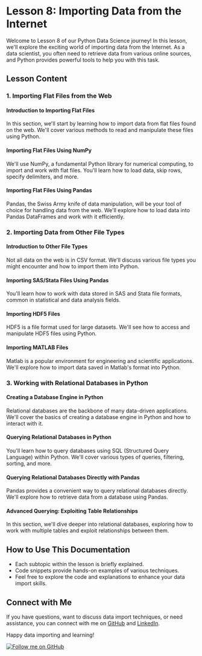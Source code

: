 # Lesson 8: Importing Data from the Internet

Welcome to Lesson 8 of our Python Data Science journey! In this lesson, we'll explore the exciting world of importing data from the Internet. As a data scientist, you often need to retrieve data from various online sources, and Python provides powerful tools to help you with this task.

## Lesson Content

### 1. Importing Flat Files from the Web

#### Introduction to Importing Flat Files
In this section, we'll start by learning how to import data from flat files found on the web. We'll cover various methods to read and manipulate these files using Python.

#### Importing Flat Files Using NumPy
We'll use NumPy, a fundamental Python library for numerical computing, to import and work with flat files. You'll learn how to load data, skip rows, specify delimiters, and more.

#### Importing Flat Files Using Pandas
Pandas, the Swiss Army knife of data manipulation, will be your tool of choice for handling data from the web. We'll explore how to load data into Pandas DataFrames and work with it efficiently.

### 2. Importing Data from Other File Types

#### Introduction to Other File Types
Not all data on the web is in CSV format. We'll discuss various file types you might encounter and how to import them into Python.

#### Importing SAS/Stata Files Using Pandas
You'll learn how to work with data stored in SAS and Stata file formats, common in statistical and data analysis fields.

#### Importing HDF5 Files
HDF5 is a file format used for large datasets. We'll see how to access and manipulate HDF5 files using Python.

#### Importing MATLAB Files
Matlab is a popular environment for engineering and scientific applications. We'll explore how to import data saved in Matlab's format into Python.

### 3. Working with Relational Databases in Python

#### Creating a Database Engine in Python
Relational databases are the backbone of many data-driven applications. We'll cover the basics of creating a database engine in Python and how to interact with it.

#### Querying Relational Databases in Python
You'll learn how to query databases using SQL (Structured Query Language) within Python. We'll cover various types of queries, filtering, sorting, and more.

#### Querying Relational Databases Directly with Pandas
Pandas provides a convenient way to query relational databases directly. We'll explore how to retrieve data from a database using Pandas.

#### Advanced Querying: Exploiting Table Relationships
In this section, we'll dive deeper into relational databases, exploring how to work with multiple tables and exploit relationships between them.

## How to Use This Documentation

- Each subtopic within the lesson is briefly explained.
- Code snippets provide hands-on examples of various techniques.
- Feel free to explore the code and explanations to enhance your data import skills.

## Connect with Me

If you have questions, want to discuss data import techniques, or need assistance, you can connect with me on [GitHub](https://github.com/Adham-XIII) and [LinkedIn](https://www.linkedin.com/in/adham-nasser-4564a4241/).

Happy data importing and learning!

[![Follow me on GitHub](https://img.shields.io/github/followers/Adham-XIII?label=Follow&style=social)](https://github.com/Adham-XIII)
